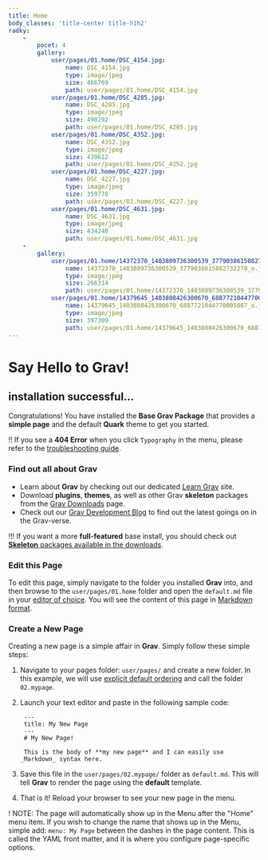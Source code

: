 ```yaml
---
title: Home
body_classes: 'title-center title-h1h2'
radky:
    -
        pocet: 4
        gallery:
            user/pages/01.home/DSC_4154.jpg:
                name: DSC_4154.jpg
                type: image/jpeg
                size: 466769
                path: user/pages/01.home/DSC_4154.jpg
            user/pages/01.home/DSC_4285.jpg:
                name: DSC_4285.jpg
                type: image/jpeg
                size: 490292
                path: user/pages/01.home/DSC_4285.jpg
            user/pages/01.home/DSC_4352.jpg:
                name: DSC_4352.jpg
                type: image/jpeg
                size: 439612
                path: user/pages/01.home/DSC_4352.jpg
            user/pages/01.home/DSC_4227.jpg:
                name: DSC_4227.jpg
                type: image/jpeg
                size: 359778
                path: user/pages/01.home/DSC_4227.jpg
            user/pages/01.home/DSC_4631.jpg:
                name: DSC_4631.jpg
                type: image/jpeg
                size: 434248
                path: user/pages/01.home/DSC_4631.jpg
    -
        gallery:
            user/pages/01.home/14372370_1403809736300539_3779038615882732278_o.jpg:
                name: 14372370_1403809736300539_3779038615882732278_o.jpg
                type: image/jpeg
                size: 266314
                path: user/pages/01.home/14372370_1403809736300539_3779038615882732278_o.jpg
            user/pages/01.home/14379645_1403808426300670_6887721044770005087_o.jpg:
                name: 14379645_1403808426300670_6887721044770005087_o.jpg
                type: image/jpeg
                size: 397309
                path: user/pages/01.home/14379645_1403808426300670_6887721044770005087_o.jpg
---
```


# Say Hello to Grav!
## installation successful...

Congratulations! You have installed the **Base Grav Package** that provides a **simple page** and the default **Quark** theme to get you started.

!! If you see a **404 Error** when you click `Typography` in the menu, please refer to the [troubleshooting guide](http://learn.getgrav.org/troubleshooting/page-not-found).

### Find out all about Grav

* Learn about **Grav** by checking out our dedicated [Learn Grav](http://learn.getgrav.org) site.
* Download **plugins**, **themes**, as well as other Grav **skeleton** packages from the [Grav Downloads](http://getgrav.org/downloads) page.
* Check out our [Grav Development Blog](http://getgrav.org/blog) to find out the latest goings on in the Grav-verse.

!!! If you want a more **full-featured** base install, you should check out [**Skeleton** packages available in the downloads](http://getgrav.org/downloads).

### Edit this Page

To edit this page, simply navigate to the folder you installed **Grav** into, and then browse to the `user/pages/01.home` folder and open the `default.md` file in your [editor of choice](http://learn.getgrav.org/basics/requirements).  You will see the content of this page in [Markdown format](http://learn.getgrav.org/content/markdown).

### Create a New Page

Creating a new page is a simple affair in **Grav**.  Simply follow these simple steps:

1. Navigate to your pages folder: `user/pages/` and create a new folder.  In this example, we will use [explicit default ordering](http://learn.getgrav.org/content/content-pages) and call the folder `02.mypage`.
2. Launch your text editor and paste in the following sample code:

        ---
        title: My New Page
        ---
        # My New Page!

        This is the body of **my new page** and I can easily use _Markdown_ syntax here.

3. Save this file in the `user/pages/02.mypage/` folder as `default.md`. This will tell **Grav** to render the page using the **default** template.
4. That is it! Reload your browser to see your new page in the menu.

! NOTE: The page will automatically show up in the Menu after the "Home" menu item. If you wish to change the name that shows up in the Menu, simple add: `menu: My Page` between the dashes in the page content. This is called the YAML front matter, and it is where you configure page-specific options.
